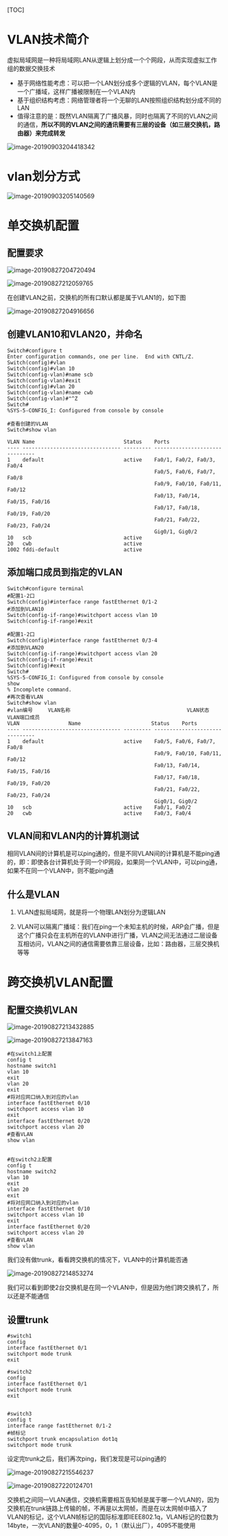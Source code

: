 [TOC]

# VLAN技术简介

虚拟局域网是一种将局域网LAN从逻辑上划分成一个个网段，从而实现虚拟工作组的数据交换技术

* 基于网络性能考虑：可以把一个LAN划分成多个逻辑的VLAN，每个VLAN是一个广播域，这样广播被限制在一个VLAN内
* 基于组织结构考虑：网络管理者将一个无聊的LAN按照组织结构划分成不同的LAN
* 值得注意的是：既然VLAN隔离了广播风暴，同时也隔离了不同的VLAN之间的通信，**所以不同的VLAN之间的通讯需要有三层的设备（如三层交换机，路由器）来完成转发**

![image-20190903204418342](/Users/chenyansong/Documents/note/images/computeNetwork/image-20190903204418342.png)



# vlan划分方式

![image-20190903205140569](/Users/chenyansong/Documents/note/images/computeNetwork/image-20190903205140569.png)



# 单交换机配置

## 配置要求

![image-20190827204720494](/Users/chenyansong/Documents/note/images/computeNetwork/image-20190827204720494.png)

![image-20190827212059765](/Users/chenyansong/Documents/note/images/computeNetwork/image-20190827212059765.png)

在创建VLAN之前，交换机的所有口默认都是属于VLAN1的，如下图

![image-20190827204916656](/Users/chenyansong/Documents/note/images/computeNetwork/image-20190827204916656.png)

## 创建VLAN10和VLAN20，并命名

```shell
Switch#configure t
Enter configuration commands, one per line.  End with CNTL/Z.
Switch(config)#vlan
Switch(config)#vlan 10
Switch(config-vlan)#name scb
Switch(config-vlan)#exit
Switch(config)#vlan 20
Switch(config-vlan)#name cwb
Switch(config-vlan)#"^Z
Switch#
%SYS-5-CONFIG_I: Configured from console by console

#查看创建的VLAN
Switch#show vlan

VLAN Name                             Status    Ports
---- -------------------------------- --------- -------------------------------
1    default                          active    Fa0/1, Fa0/2, Fa0/3, Fa0/4
                                                Fa0/5, Fa0/6, Fa0/7, Fa0/8
                                                Fa0/9, Fa0/10, Fa0/11, Fa0/12
                                                Fa0/13, Fa0/14, Fa0/15, Fa0/16
                                                Fa0/17, Fa0/18, Fa0/19, Fa0/20
                                                Fa0/21, Fa0/22, Fa0/23, Fa0/24
                                                Gig0/1, Gig0/2
10   scb                              active    
20   cwb                              active    
1002 fddi-default                     active    
```



## 添加端口成员到指定的VLAN

```shell
Switch#configure terminal 
#配置1-2口
Switch(config)#interface range fastEthernet 0/1-2
#添加到VLAN10
Switch(config-if-range)#switchport access vlan 10
Switch(config-if-range)#exit

#配置1-2口
Switch(config)#interface range fastEthernet 0/3-4
#添加到VLAN20
Switch(config-if-range)#switchport access vlan 20
Switch(config-if-range)#exit
Switch(config)#exit
Switch#
%SYS-5-CONFIG_I: Configured from console by console
show 
% Incomplete command.
#再次查看VLAN
Switch#show vlan
#vlan编号		VLAN名称										VLAN状态	 VLAN端口成员
VLAN 				Name                       Status    Ports
---- -------------------------------- --------- -------------------------------
1    default                          active    Fa0/5, Fa0/6, Fa0/7, Fa0/8
                                                Fa0/9, Fa0/10, Fa0/11, Fa0/12
                                                Fa0/13, Fa0/14, Fa0/15, Fa0/16
                                                Fa0/17, Fa0/18, Fa0/19, Fa0/20
                                                Fa0/21, Fa0/22, Fa0/23, Fa0/24
                                                Gig0/1, Gig0/2
10   scb                              active    Fa0/1, Fa0/2
20   cwb                              active    Fa0/3, Fa0/4

```

## VLAN间和VLAN内的计算机测试

相同VLAN间的计算机是可以ping通的，但是不同VLAN间的计算机是不能ping通的，即：即使各台计算机处于同一个IP网段，如果同一个VLAN中，可以ping通，如果不在同一个VLAN中，则不能ping通



## 什么是VLAN

1. VLAN虚拟局域网，就是将一个物理LAN划分为逻辑LAN

2. VLAN可以隔离广播域：我们在ping一个未知主机的时候，ARP会广播，但是这个广播只会在主机所在的VLAN中进行广播，VLAN之间无法通过二层设备互相访问，VLAN之间的通信需要依靠三层设备，比如：路由器，三层交换机等等



# 跨交换机VLAN配置

## 配置交换机VLAN

![image-20190827213432885](/Users/chenyansong/Documents/note/images/computeNetwork/image-20190827213432885.png)

![image-20190827213847163](/Users/chenyansong/Documents/note/images/computeNetwork/image-20190827213847163.png)

```shell
#在switch1上配置
config t
hostname switch1
vlan 10
exit
vlan 20
exit
#将对应网口纳入到对应的vlan
interface fastEthernet 0/10
switchport access vlan 10
exit
interface fastEthernet 0/20
switchport access vlan 20
#查看VLAN
show vlan


#在switch2上配置
config t
hostname switch2
vlan 10
exit
vlan 20
exit
#将对应网口纳入到对应的vlan
interface fastEthernet 0/10
switchport access vlan 10
exit
interface fastEthernet 0/20
switchport access vlan 20
#查看VLAN
show vlan

```

我们没有做trunk，看看跨交换机的情况下，VLAN中的计算机能否通

![image-20190827214853274](/Users/chenyansong/Documents/note/images/computeNetwork/image-20190827214853274.png)

我们可以看到即使2台交换机是在同一个VLAN中，但是因为他们跨交换机了，所以还是不能通信

## 设置trunk

```shell
#switch1
config
interface fastEthernet 0/1
switchport mode trunk
exit

#switch2
config
interface fastEthernet 0/1
switchport mode trunk
exit


#switch3
config t
interface range fastEthernet 0/1-2
#帧标记
switchport trunk encapsulation dot1q
switchport mode trunk

```

设定完trunk之后，我们再次ping，我们发现是可以ping通的

![image-20190827215546237](/Users/chenyansong/Documents/note/images/computeNetwork/image-20190827215546237.png)





![image-20190827220124701](/Users/chenyansong/Documents/note/images/computeNetwork/image-20190827220124701.png)



交换机之间同一VLAN通信，交换机需要相互告知帧是属于哪一个VLAN的，因为交换机在trunk链路上传输的帧，不再是以太网帧，而是在以太网帧中插入了VLAN的标记，这个VLAN帧标记的国际标准即IEEE802.1q，VLAN标记的位数为14byte，一次VLAN的数量0-4095，0，1（默认出厂），4095不能使用